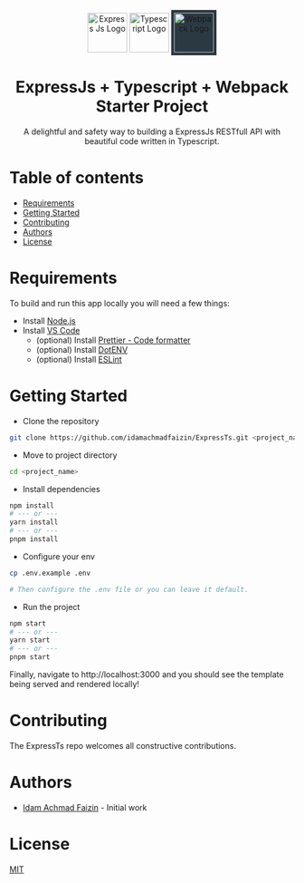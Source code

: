 <p align="center">
  <a scr="https://expressjs.com/">
		<img src="https://i.cloudup.com/zfY6lL7eFa-3000x3000.png" height="70" alt="Express Js Logo" title="Express Js Logo"/>
  </a>
  <a src="https://www.typescriptlang.org/">
		<img src="https://upload.wikimedia.org/wikipedia/commons/thumb/4/4c/Typescript_logo_2020.svg/1200px-Typescript_logo_2020.svg.png" height="70" alt="Typescript Logo" title="Typescript Logo"/>
  </a>
  <a src="https://webpack.js.org/">
    <img src="https://webpack.js.org/icon-square-small.9e8aff7a67a5dd20.svg" height="70" alt="Webpack Logo" title="Webpack Logo" style="background-color: rgb(43 58 66); padding: 5px" />
  </a>
</p>

<h1 align="center">
  <a src="https://expressjs.com/">ExpressJs</a>
  +
  <a src="https://www.typescriptlang.org/">Typescript</a>
  +
  <a src="https://webpack.js.org/">Webpack</a>
  <br/>
  Starter Project
</h1>

<p align="center">
  A delightful and safety way to building a ExpressJs RESTfull API with beautiful code written in Typescript.
</p>

<!-- [![NPM Version][npm-version-image]][npm-url] -->
<!-- [![NPM Install Size][npm-install-size-image]][npm-install-size-url] -->
<!-- [![NPM Downloads][npm-downloads-image]][npm-downloads-url] -->

# Table of contents

- [Requirements](#requirements)
- [Getting Started](#getting-started)
- [Contributing](#contributing)
- [Authors](#authors)
- [License](#license)

# Requirements

To build and run this app locally you will need a few things:

- Install [Node.js](https://nodejs.org/)
- Install [VS Code](https://code.visualstudio.com/)
  - (optional) Install [Prettier - Code formatter](https://marketplace.visualstudio.com/items?itemName=esbenp.prettier-vscode)
  - (optional) Install [DotENV](https://marketplace.visualstudio.com/items?itemName=mikestead.dotenv)
  - (optional) Install [ESLint](https://marketplace.visualstudio.com/items?itemName=dbaeumer.vscode-eslint)

# Getting Started

- Clone the repository

```bash
git clone https://github.com/idamachmadfaizin/ExpressTs.git <project_name>
```

- Move to project directory

```bash
cd <project_name>
```

- Install dependencies

```bash
npm install
# --- or ---
yarn install
# --- or ---
pnpm install
```

- Configure your env

```bash
cp .env.example .env

# Then configure the .env file or you can leave it default.
```

- Run the project

```bash
npm start
# --- or ---
yarn start
# --- or ---
pnpm start
```

Finally, navigate to http://localhost:3000 and you should see the template being served and rendered locally!

# Contributing

The ExpressTs repo welcomes all constructive contributions.

# Authors

- [Idam Achmad Faizin](https://github.com/idamachmadfaizin) - Initial work

# License

[MIT](LICENSE)

<!-- [npm-downloads-url]: https://npmcharts.com/compare/express?minimal=true -->

<!-- [npm-install-size-url]: https://packagephobia.com/result?p=express -->

[npm-url]: https://npmjs.org/package/express
[npm-version-image]: https://badgen.net/npm/v/express

<!-- [![Express Logo](https://i.cloudup.com/zfY6lL7eFa-3000x3000.png)](http://expressjs.com/)
![Typescript Logo](https://upload.wikimedia.org/wikipedia/commons/thumb/4/4c/Typescript_logo_2020.svg/512px-Typescript_logo_2020.svg.png)

# Project Title

Build Express Js + Typescript with basic features

## Getting Started

These instructions will get you a copy of the project up and running on your local machine for development and testing purposes. See deployment for notes on how to deploy the project on a live system.

### Prerequisites

This is a Node.js module available through the npm registry.

Before installing, download and install Node.js 10 or higher is required.

### Installing

First clone or download this project.

Then follow this commands:

```
$ npm install or yarn install
```

## Authors

* **Idam Achmad Faizin** - *Initial work* - [Idamachmadfaizin](https://github.com/idamachmadfaizin) -->
